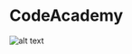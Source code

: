# CodeAcademy
![alt text](https://github.com/EternalSwag/CodeAcademy/blob/accounting/accounting.jpg?raw=true)
